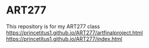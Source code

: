 # ART277
This repository is for my ART277 class
https://princetitus1.github.io/ART277/artfinalproject.html
https://princetitus1.github.io/ART277/index.html
